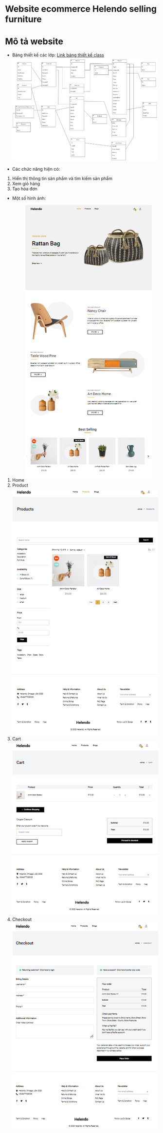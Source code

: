 # Website ecommerce Helendo selling furniture

# Mô tả website

-   Bảng thiết kế các lớp:
    [Link bảng thiết kế class](https://drive.google.com/file/d/11JSxrB7UKw69p-p2fQTfUwzM5ABYs5nx/view?usp=share_link)
    ![exmaple](img/class_diagram.png)

-   Các chức năng hiện có:

1. Hiển thị thông tin sản phẩm và tìm kiếm sản phẩm
2. Xem giỏ hàng
3. Tạo hóa đơn

-   Một số hình ảnh:

1. Home
   ![exmaple](img/web1.png)
2. Product
   ![exmaple](img/web2.png)
3. Cart
   ![exmaple](img/web3.png)
4. Checkout
   ![exmaple](img/web4.png)
